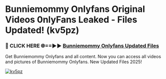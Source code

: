 # Bunniemommy Onlyfans Original Videos 0nlyFans Leaked - Files Updated! (kv5pz)

<h3>🔴 CLICK HERE 🌐==►► <a href="https://tinyurl.com/ehrbuxhb" rel="nofollow">Bunniemommy Onlyfans Updated Files</a></h3>

Get Bunniemommy Onlyfans and all content. Now you can access all videos and pictures of Bunniemommy Onlyfans. New Updated Files 2025!

[![kv5pz](https://i.imgur.com/lVYEuWS.gif)](https://tinyurl.com/ehrbuxhb)
